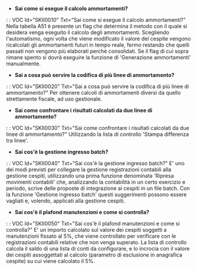 - **Sai come si esegue il calcolo ammortamenti?**

 :  : VOC Id="SKII0010" Txt="Sai come si esegue il calcolo ammortamenti?"
Nella tabella A51 è presente un flag che determina il metodo con il quale si desidera venga eseguito il calcolo degli ammortamenti. Scegliendo l'automatismo, ogni volta che viene modificato il valore del cespite vengono ricalcolati gli ammortamenti futuri in tempo reale, fermo restando che quelli passati non vengono più elaborati perchè consolidati. Se il flag di cui sopra rimane spento si dovrà eseguire la funzione di 'Generazione ammortamenti' manualmente.
- **Sai a cosa può servire la codifica di più linee di ammortamento?**

 :  : VOC Id="SKII0020" Txt="Sai a cosa può servire la codifica di più linee di ammortamento?"
Per ottenere calcoli di ammortamenti diversi da quello strettamente fiscale, ad uso gestionale.
- **Sai come confrontare i risultati calcolati da due linee di ammortamento?**

 :  : VOC Id="SKII0030" Txt="Sai come confrontare i risultati calcolati da due linee di ammortamento?"
Utilizzando la lista di controllo 'Stampa differenza tra linee'.
- **Sai cos'è la gestione ingresso batch?**

 :  : VOC Id="SKII0040" Txt="Sai cos'è la gestione ingresso batch?"
E' uno dei modi previsti per collegare la gestione registrazioni contabili alla gestione cespiti, utilizzando una prima funzione denominata 'Ripresa movimenti contabili' che, analizzando la contabilità in un certo esercizio e periodo, scrive delle proposte di integrazione ai cespiti in un file batch. Con la funzione 'Gestione ingresso batch' questi suggerimenti possono essere vagliati e, volendo, applicati alla gestione cespiti.
- **Sai cos'è il plafond manutenzioni e come si controlla?**

 :  : VOC Id="SKII0050" Txt="Sai cos'è il plafond manutenzioni e come si controlla?"
E' un importo calcolato sul valore dei cespiti soggetti a manutenzioni fissato al 5%, che viene controllato per verificare con le registrazioni contabili relative che non venga superato.
La lista di controllo calcola il saldo di una lista di conti da configurare, e lo incrocia con il valore dei cespiti assoggettati al calcolo (parametro di esclusione in anagrafica cespite) su cui viene calcolato il 5%.
